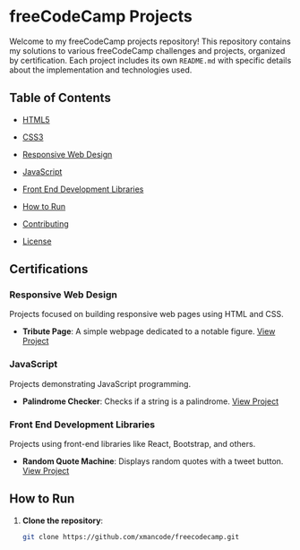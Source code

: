 # freeCodeCamp Projects

Welcome to my freeCodeCamp projects repository! This repository contains my solutions to various freeCodeCamp challenges and projects, organized by certification. Each project includes its own `README.md` with specific details about the implementation and technologies used.

## Table of Contents
  - [HTML5](#front-end-development-libraries)
  - [CSS3](#front-end-development-libraries)
  - [Responsive Web Design](#responsive-web-design)
  - [JavaScript](#responsive-web-design)
  - [Front End Development Libraries](#front-end-development-libraries)
  
- [How to Run](#how-to-run)
- [Contributing](#contributing)
- [License](#license)

## Certifications

### Responsive Web Design
Projects focused on building responsive web pages using HTML and CSS.

- **Tribute Page**: A simple webpage dedicated to a notable figure. [View Project](./responsive-web-design/project-1-tribute-page)


### JavaScript
Projects demonstrating JavaScript programming.

- **Palindrome Checker**: Checks if a string is a palindrome. [View Project](./javascript-algorithms/project-1-palindrome-checker)

### Front End Development Libraries
Projects using front-end libraries like React, Bootstrap, and others.

- **Random Quote Machine**: Displays random quotes with a tweet button. [View Project](./front-end-libraries/project-1-random-quote-machine)


## How to Run
1. **Clone the repository**:
   ```bash
   git clone https://github.com/xmancode/freecodecamp.git
